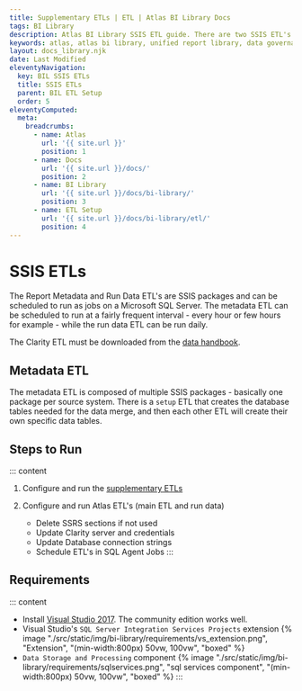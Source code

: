 ```yaml
---
title: Supplementary ETLs | ETL | Atlas BI Library Docs
tags: BI Library
description: Atlas BI Library SSIS ETL guide. There are two SSIS ETL's used to collect all metadata and insert it into the Atlas database.
keywords: atlas, atlas bi library, unified report library, data governance, database, etl, supplementary etl, ldap, solr, tableau, crystal, sap
layout: docs_library.njk
date: Last Modified
eleventyNavigation:
  key: BIL SSIS ETLs
  title: SSIS ETLs
  parent: BIL ETL Setup
  order: 5
eleventyComputed:
  meta:
    breadcrumbs:
      - name: Atlas
        url: '{{ site.url }}'
        position: 1
      - name: Docs
        url: '{{ site.url }}/docs/'
        position: 2
      - name: BI Library
        url: '{{ site.url }}/docs/bi-library/'
        position: 3
      - name: ETL Setup
        url: '{{ site.url }}/docs/bi-library/etl/'
        position: 4
---
```


# SSIS ETLs

The Report Metadata and Run Data ETL's are SSIS packages and can be scheduled to run as jobs on a Microsoft SQL Server. The metadata ETL can be scheduled to run at a fairly frequent interval - every hour or few hours for example - while the run data ETL can be run daily.

The Clarity ETL must be downloaded from the [data handbook](https://datahandbook.epic.com/Reports/Details/9000648).

## Metadata ETL

The metadata ETL is composed of multiple SSIS packages - basically one package per source system. There is a `setup` ETL that creates the database tables needed for the data merge, and then each other ETL will create their own specific data tables.

## Steps to Run

::: content

1. Configure and run the [supplementary ETLs](/docs/bi-library/etl/supplementary-etls/)
2. Configure and run Atlas ETL's (main ETL and run data)

   - Delete SSRS sections if not used
   - Update Clarity server and credentials
   - Update Database connection strings
   - Schedule ETL's in SQL Agent Jobs
     :::

## Requirements

::: content

- Install [Visual Studio 2017](https://visualstudio.microsoft.com/downloads/). The community edition works well.
- Visual Studio's `SQL Server Integration Services Projects` extension
  {% image "./src/static/img/bi-library/requirements/vs_extension.png", "Extension", "(min-width:800px) 50vw, 100vw", "boxed" %}
- `Data Storage and Processing` component
  {% image "./src/static/img/bi-library/requirements/sqlservices.png", "sql services component", "(min-width:800px) 50vw, 100vw", "boxed" %}
  :::
